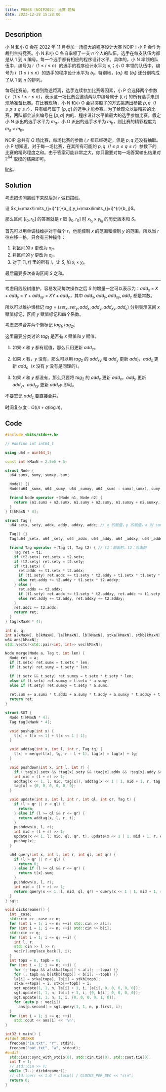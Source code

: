 ```yaml
---
title: P8868 [NOIP2022] 比赛 题解
date: 2023-12-28 15:28:00
---
```


## Description

小 N 和小 O 会在 2022 年 11 月参加一场盛大的程序设计大赛 NOIP！小 P 会作为裁判主持竞赛。小 N 和小 O 各自率领了一支 $n$ 个人的队伍，选手在每支队伍内都是从 $1$ 到 $n$ 编号。每一个选手都有相应的程序设计水平。具体的，小 N 率领的队伍中，编号为 $i$（$1 \leq i \leq n$）的选手的程序设计水平为 $a _ i$；小 O 率领的队伍中，编号为 $i$（$1 \leq i \leq n$）的选手的程序设计水平为 $b _ i$。特别地，$\{a _ i\}$ 和 $\{b _ i\}$ 还分别构成了从 $1$ 到 $n$ 的排列。

每场比赛前，考虑到路途距离，选手连续参加比赛等因素，小 P 会选择两个参数 $l, r$（$1 \leq l \leq r \leq n$），表示这一场比赛会邀请两队中编号属于 $[l, r]$ 的所有选手来到现场准备比赛。在比赛现场，小 N 和小 O 会以掷骰子的方式挑选出参数 $p, q$（$l \leq p \leq q \leq r$），只有编号属于 $[p, q]$ 的选手才能参赛。为了给观众以最精彩的比赛，两队都会派出编号在 $[p, q]$ 内的、程序设计水平值最大的选手参加比赛。假定小 N 派出的选手水平为 $m _ a$，小 O 派出的选手水平为 $m _ b$，则比赛的精彩程度为 $m _ a \times m _ b$。

NOIP 总共有 $Q$ 场比赛，每场比赛的参数 $l, r$ 都已经确定，但是 $p, q$ 还没有抽取。小 P 想知道，对于每一场比赛，在其所有可能的 $p, q$（$l \leq p \leq q \leq r$）参数下的比赛的精彩程度之和。由于答案可能非常之大，你只需要对每一场答案输出结果对 $2 ^ {64}$ 取模的结果即可。

[link](https://www.luogu.com.cn/problem/P8868)。

## Solution

考虑把询问离线下来然后对 $r$ 做扫描线。

设 $x_i=\max\limits_{j=i}^{r}{a_j},y_i=\max\limits_{j=i}^{r}{b_j}$。

那么区间 $[l_0,r_0]$ 的答案就是 $r$ 取 $[l_0,r_0]$ 时 $x_{l_0}\times y_{l_0}$ 的历史版本和 $S$。

首先可以用单调栈维护对于每个 $r$，他能控制 $x$ 的范围和控制 $y$ 的范围，所以当 $r$ 往右移一格，只会有三种操作：

1. 将区间的 $x$ 更改为 $a_r$。
2. 将区间的 $y$ 更改为 $a_r$。
3. 对于 $[1,r]$ 里的所有 $i$，让 $S_i$ 加 $x_i\times y_i$。

最后需要多次查询区间 $S$ 之和。

---

考虑用线段树维护，容易发现每次操作之后 $S$ 的增量一定可以表示为：$add_{x}\times X+add_y\times Y+add_{xy}\times XY+add_c$，其中 $add_x,add_y,add_{xy},add_c$ 都是常数。

所以可以维护懒标记 $tag=(set_x,set_y,add_x,add_y,add_{xy},add_c)$ 分别表示区间 $x$ 赋值标记，区间 $y$ 赋值标记和四个系数。

考虑怎样合并两个懒标记 $tag_1,tag_2$。

这里需要分类讨论 $tag_1$ 是否有 $x$ 赋值和 $y$ 赋值。

1. 如果 $x$ 和 $y$ 都有赋值，那么只用更新 $add_c$。

2. 如果 $x$ 有，$y$ 没有，那么可以用 $tag_2$ 的 $add_{xy}$ 和 $add_y$ 更新 $add_t$，$add_x$ 更新 $add_c$（$x$ 没有 $y$ 没有是同理的）。

3. 如果 $x$ 和 $y$ 都没有，那么只要将 $tag_2$ 的 $add_x$ 更新 $add_x$，$add_y$ 更新 $add_y$，$add_{xy}$ 更新 $add_xy$ 即可。

不要忘记 $add_c$ 要直接合并。

时间复杂度：$O((n+q)\log n)$。

## Code

```cpp
#include <bits/stdc++.h>

// #define int int64_t

using u64 = uint64_t;

const int kMaxN = 2.5e5 + 5;

struct Node {
  u64 sumx, sumy, sumxy, sum;

  Node() {}
  Node(u64 _sumx, u64 _sumy, u64 _sumxy, u64 _sum) : sumx(_sumx), sumy(_sumy), sumxy(_sumxy), sum(_sum) {}

  friend Node operator +(Node n1, Node n2) {
    return {n1.sumx + n2.sumx, n1.sumy + n2.sumy, n1.sumxy + n2.sumxy, n1.sum + n2.sum};
  }
} t[kMaxN * 4];

struct Tag {
  u64 setx, sety, addx, addy, addxy, addc; // x 的赋值，y 的赋值，x 对 sum 的系数，y 对 sum 的系数，xy 对 sum 的系数，常数对 sum 的系数

  Tag() {}
  Tag(u64 _setx, u64 _sety, u64 _addx, u64 _addy, u64 _addxy, u64 _addc) : setx(_setx), sety(_sety), addx(_addx), addy(_addy), addxy(_addxy), addc(_addc) {}

  friend Tag operator +(Tag t1, Tag t2) { // t1：前面的，t2：后面的
    Tag ret = t1;
    if (t2.setx) ret.setx = t2.setx;
    if (t2.sety) ret.sety = t2.sety;
    if (t1.setx) {
      ret.addc += t1.setx * t2.addx;
      if (t1.sety) ret.addc += t1.sety * t2.addy + t1.setx * t1.sety * t2.addxy;
      else ret.addy += t2.addy + t1.setx * t2.addxy;
    } else {
      ret.addx += t2.addx;
      if (t1.sety) ret.addx += t1.sety * t2.addxy, ret.addc += t1.sety * t2.addy;
      else ret.addy += t2.addy, ret.addxy += t2.addxy;
    }
    ret.addc += t2.addc;
    return ret;
  }
} tag[kMaxN * 4];

int n, q;
int a[kMaxN], b[kMaxN], la[kMaxN], lb[kMaxN], stka[kMaxN], stkb[kMaxN];
u64 ans[kMaxN];
std::vector<std::pair<int, int>> vec[kMaxN];

Node merge(Node a, Tag t, int len) {
  Node ret = a;
  if (t.setx) ret.sumx = t.setx * len;
  if (t.sety) ret.sumy = t.sety * len;

  if (t.setx && t.sety) ret.sumxy = t.setx * t.sety * len;
  else if (t.setx) ret.sumxy = t.setx * a.sumy;
  else if (t.sety) ret.sumxy = t.sety * a.sumx;
  
  ret.sum += a.sumx * t.addx + a.sumy * t.addy + a.sumxy * t.addxy + t.addc * len;
  return ret;
}

struct SGT {
  Node t[kMaxN * 4];
  Tag tag[kMaxN * 4];

  void pushup(int x) {
    t[x] = t[x << 1] + t[x << 1 | 1];
  }

  void addtag(int x, int l, int r, Tag tg) {
    t[x] = merge(t[x], tg, r - l + 1), tag[x] = tag[x] + tg;
  }

  void pushdown(int x, int l, int r) {
    if (!tag[x].setx && !tag[x].sety && !tag[x].addx && !tag[x].addy && !tag[x].addxy && !tag[x].addc) return;
    int mid = (l + r) >> 1;
    addtag(x << 1, l, mid, tag[x]), addtag(x << 1 | 1, mid + 1, r, tag[x]);
    tag[x] = {0, 0, 0, 0, 0, 0};
  }

  void update(int x, int l, int r, int ql, int qr, Tag t) {
    if (l > qr || r < ql) {
      return;
    } else if (l >= ql && r <= qr) {
      return addtag(x, l, r, t);
    }
    pushdown(x, l, r);
    int mid = (l + r) >> 1;
    update(x << 1, l, mid, ql, qr, t), update(x << 1 | 1, mid + 1, r, ql, qr, t);
    pushup(x);
  }

  u64 query(int x, int l, int r, int ql, int qr) {
    if (l > qr || r < ql) {
      return 0;
    } else if (l >= ql && r <= qr) {
      return t[x].sum;
    }
    pushdown(x, l, r);
    int mid = (l + r) >> 1;
    return query(x << 1, l, mid, ql, qr) + query(x << 1 | 1, mid + 1, r, ql, qr);
  }
} sgt;

void dickdreamer() {
  int _case;
  std::cin >> _case >> n;
  for (int i = 1; i <= n; ++i) std::cin >> a[i];
  for (int i = 1; i <= n; ++i) std::cin >> b[i];
  std::cin >> q;
  for (int i = 1; i <= q; ++i) {
    int l, r;
    std::cin >> l >> r;
    vec[r].emplace_back(l, i);
  }
  int topa = 0, topb = 0;
  for (int i = 1; i <= n; ++i) {
    for (; topa && a[stka[topa]] < a[i]; --topa) {}
    for (; topb && b[stkb[topb]] < b[i]; --topb) {}
    la[i] = stka[topa], lb[i] = stkb[topb];
    stka[++topa] = i, stkb[++topb] = i;
    sgt.update(1, 1, n, la[i] + 1, i, {a[i], 0, 0, 0, 0, 0});
    sgt.update(1, 1, n, lb[i] + 1, i, {0, b[i], 0, 0, 0, 0});
    sgt.update(1, 1, n, 1, i, {0, 0, 0, 0, 1, 0});
    for (auto p : vec[i])
      ans[p.second] = sgt.query(1, 1, n, p.first, i);
  }
  for (int i = 1; i <= q; ++i)
    std::cout << ans[i] << '\n';
}

int32_t main() {
#ifdef ORZXKR
  freopen("in.txt", "r", stdin);
  freopen("out.txt", "w", stdout);
#endif
  std::ios::sync_with_stdio(0), std::cin.tie(0), std::cout.tie(0);
  int T = 1;
  // std::cin >> T;
  while (T--) dickdreamer();
  // std::cerr << 1.0 * clock() / CLOCKS_PER_SEC << "s\n";
  return 0;
}
```